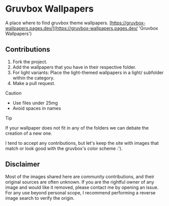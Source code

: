 # Gruvbox Wallpapers
A place where to find gruvbox theme wallpapers.
[https://gruvbox-wallpapers.pages.dev/](https://gruvbox-wallpapers.pages.dev/ 'Gruvbox Wallpapers')
## Contributions

1. Fork the project.
2. Add the wallpapers that you have in their respective folder.
3. For light variants: Place the light-themed wallpapers in a light/ subfolder within the category.
3. Make a pull request.

> [!CAUTION]
> - Use files under 25mg
> - Avoid spaces in names

> [!TIP]
> If your wallpaper does not fit in any of the folders we can debate the creation of a new one.

I tend to accept any contributions, but let's keep the site with images that match or look good with the gruvbox's color scheme :').

## Disclaimer 

Most of the images shared here are community contributions, and their original sources are often unknown. If you are the rightful owner of any image and would like it removed, please contact me by opening an issue. For any use beyond personal scope, I recommend performing a reverse image search to verify the origin.
